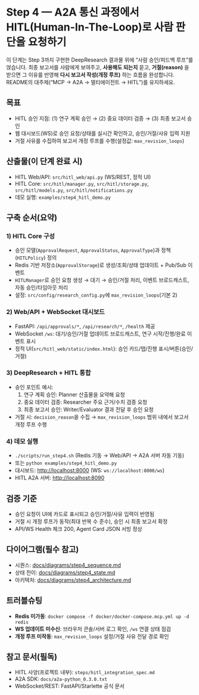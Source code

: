 # Step 4 — A2A 통신 과정에서 HITL(Human-In-The-Loop)로 사람 판단을 요청하기

이 단계는 Step 3까지 구현한 DeepResearch 결과물 위에 “사람 승인/피드백 루프”를 얹습니다. 최종 보고서를 사람에게 보여주고, **사용해도 되는지** 묻고, **거절(reason)** 을 받으면 그 이유를 반영해 **다시 보고서 작성(개정 루프)** 하는 흐름을 완성합니다. README의 대주제(“MCP → A2A → 멀티에이전트 → HITL”)를 유지하세요.

## 목표

- HITL 승인 지점: (1) 연구 계획 승인 → (2) 중요 데이터 검증 → (3) 최종 보고서 승인
- 웹 대시보드(WS)로 승인 요청/상태를 실시간 확인하고, 승인/거절/사유 입력 지원
- 거절 사유를 수집하여 보고서 개정 루프를 수행(설정값: `max_revision_loops`)

## 산출물(이 단계 완료 시)

- HITL Web/API: `src/hitl_web/api.py` (WS/REST, 정적 UI)
- HITL Core: `src/hitl/manager.py`, `src/hitl/storage.py`, `src/hitl/models.py`, `src/hitl/notifications.py`
- 데모 실행: `examples/step4_hitl_demo.py`

## 구축 순서(요약)

### 1) HITL Core 구성

- 승인 모델(`ApprovalRequest`, `ApprovalStatus`, `ApprovalType`)과 정책(`HITLPolicy`) 정의
- Redis 기반 저장소(`ApprovalStorage`)로 생성/조회/상태 업데이트 + Pub/Sub 이벤트
- `HITLManager`로 승인 요청 생성 → 대기 → 승인/거절 처리, 이벤트 브로드캐스트, 자동 승인/타임아웃 처리
- 설정: `src/config/research_config.py`에 `max_revision_loops`(기본 2)

### 2) Web/API + WebSocket 대시보드

- FastAPI: `/api/approvals/*`, `/api/research/*`, `/health` 제공
- WebSocket `/ws`: 대기/승인/거절 업데이트 브로드캐스트, 연구 시작/진행/완료 이벤트 표시
- 정적 UI(`src/hitl_web/static/index.html`): 승인 카드/탭/진행 표시/버튼(승인/거절)

### 3) DeepResearch + HITL 통합

- 승인 포인트 예시:
  1. 연구 계획 승인: Planner 산출물을 요약해 요청
  2. 중요 데이터 검증: Researcher 주요 근거/수치 검증 요청
  3. 최종 보고서 승인: Writer/Evaluator 결과 전달 후 승인 요청
- 거절 시: `decision_reason`을 수집 → `max_revision_loops` 범위 내에서 보고서 개정 루프 수행

### 4) 데모 실행

- `./scripts/run_step4.sh` (Redis 기동 → Web/API → A2A 서버 자동 기동)
- 또는 `python examples/step4_hitl_demo.py`
- 대시보드: <http://localhost:8000> (WS: `ws://localhost:8000/ws`)
- HITL A2A 서버: <http://localhost:8090>

## 검증 기준

- 승인 요청이 UI에 카드로 표시되고 승인/거절/사유 입력이 반영됨
- 거절 시 개정 루프가 동작(최대 반복 수 준수), 승인 시 최종 보고서 확정
- API/WS Health 체크 200, Agent Card JSON 서빙 정상

## 다이어그램(필수 참고)

- 시퀀스: [docs/diagrams/step4_sequence.md](../docs/diagrams/step4_sequence.md)
- 상태 전이: [docs/diagrams/step4_state.md](../docs/diagrams/step4_state.md)
- 아키텍처: [docs/diagrams/step4_architecture.md](../docs/diagrams/step4_architecture.md)

## 트러블슈팅

- **Redis 미가동**: `docker compose -f docker/docker-compose.mcp.yml up -d redis`
- **WS 업데이트 미수신**: 브라우저 콘솔/서버 로그 확인, `/ws` 연결 상태 점검
- **개정 루프 미작동**: `max_revision_loops` 설정/거절 사유 전달 경로 확인

## 참고 문서(필독)

- HITL 사양(프로젝트 내부): `steps/hitl_integration_spec.md`
- A2A SDK: `docs/a2a-python_0.3.0.txt`
- WebSocket/REST: FastAPI/Starlette 공식 문서